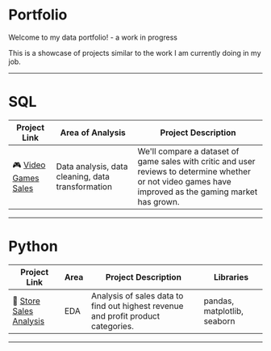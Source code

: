 # Portfolio

Welcome to my data portfolio! - a work in progress

This is a showcase of projects similar to the work I am currently doing in my job.

***

# SQL

| Project Link | Area of Analysis | Project Description | 
|---|---|---|
| :video_game: [Video Games Sales](https://github.com/mihaiishere/Data-Analysis-SQL-Video-Game-Sales) | Data analysis, data cleaning, data transformation | We'll compare a dataset of game sales with critic and user reviews to determine whether or not video games have improved as the gaming market has grown. | 

***

# Python

| Project Link | Area | Project Description | Libraries |    
|---|---|---|---|
| :briefcase: [Store Sales Analysis](https://github.com/mihaiishere/Sales-Analysis/blob/main/StoreSales.ipynb) | EDA | Analysis of sales data to find out highest revenue and profit product categories. | pandas, matplotlib, seaborn |
***
